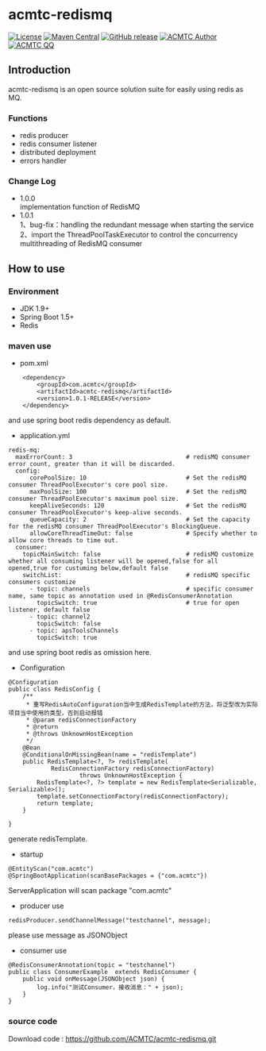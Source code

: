 # acmtc-redismq

[![License](https://img.shields.io/badge/license-Apache%202-4EB1BA.svg)](https://www.apache.org/licenses/LICENSE-2.0.html)
[![Maven Central](https://maven-badges.herokuapp.com/maven-central/com.acmtc/acmtc-redismq/badge.svg)](https://maven-badges.herokuapp.com/maven-central/com.acmtc/acmtc-redismq)
[![GitHub release](https://img.shields.io/github/release/acmtc/acmtc-redismq.svg)](https://github.com/acmtc/acmtc-redismq/release)
[![ACMTC Author](https://img.shields.io/badge/ACMTC%20Author-Wencst-ff69b4.svg)](http://www.wencst.com)
[![ACMTC QQ](https://img.shields.io/badge/ACMTC-QQ群-ff69b4.svg)](https://jq.qq.com/?_wv=1027&k=5NBXtHb)

## Introduction

acmtc-redismq is an open source solution suite for easily using redis as MQ.

### Functions

* redis producer
* redis consumer listener
* distributed deployment
* errors handler

### Change Log

- 1.0.0 
  <br>implementation function of RedisMQ
- 1.0.1 
  <br>1、bug-fix：handling the redundant message when starting the service
  <br>2、import the ThreadPoolTaskExecutor to control the concurrency multithreading of RedisMQ consumer

## How to use

### Environment

* JDK 1.9+
* Spring Boot 1.5+
* Redis

### maven use
* pom.xml
```
	<dependency>
	    <groupId>com.acmtc</groupId>
	    <artifactId>acmtc-redismq</artifactId>
	    <version>1.0.1-RELEASE</version>
	</dependency>
```
and use spring boot redis dependency as default.

* application.yml
```
redis-mq:
  maxErrorCount: 3                                # redisMQ consumer error count, greater than it will be discarded.
  config:
      corePoolSize: 10                            # Set the redisMQ consumer ThreadPoolExecutor's core pool size.
      maxPoolSize: 100                            # Set the redisMQ consumer ThreadPoolExecutor's maximum pool size.
      keepAliveSeconds: 120                       # Set the redisMQ consumer ThreadPoolExecutor's keep-alive seconds.
      queueCapacity: 2                            # Set the capacity for the redisMQ consumer ThreadPoolExecutor's BlockingQueue.
      allowCoreThreadTimeOut: false               # Specify whether to allow core threads to time out.
  consumer:
    topicMainSwitch: false                        # redisMQ customize whether all consuming listener will be opened,false for all opened,true for custuming below,default false
    switchList:                                   # redisMQ specific consumers customize
      - topic: channels                           # specific consumer name, same topic as annotation used in @RedisConsumerAnnotation
        topicSwitch: true                         # true for open listener, default false
      - topic: channel2
        topicSwitch: false
      - topic: apsToolsChannels
        topicSwitch: true
```
and use spring boot redis as omission here.
* Configuration
```
@Configuration
public class RedisConfig {
	/**
	 * 重写RedisAutoConfiguration当中生成RedisTemplate的方法，将泛型改为实际项目当中使用的类型，否则启动报错
	 * @param redisConnectionFactory
	 * @return
	 * @throws UnknownHostException
	 */
	@Bean
	@ConditionalOnMissingBean(name = "redisTemplate")
	public RedisTemplate<?, ?> redisTemplate(
			RedisConnectionFactory redisConnectionFactory)
					throws UnknownHostException {
		RedisTemplate<?, ?> template = new RedisTemplate<Serializable, Serializable>();
		template.setConnectionFactory(redisConnectionFactory);
		return template;
	}
	
}
```
generate redisTemplate.

* startup
```
@EntityScan("com.acmtc")
@SpringBootApplication(scanBasePackages = {"com.acmtc"})
```
ServerApplication will scan package "com.acmtc"

* producer use
```
redisProducer.sendChannelMessage("testchannel", message);
```
please use message as JSONObject
* consumer use
```
@RedisConsumerAnnotation(topic = "testchannel")
public class ConsumerExample  extends RedisConsumer {
    public void onMessage(JSONObject json) {
        log.info("测试Consumer，接收消息：" + json);
    }
}
```
### source code
Download code : https://github.com/ACMTC/acmtc-redismq.git



